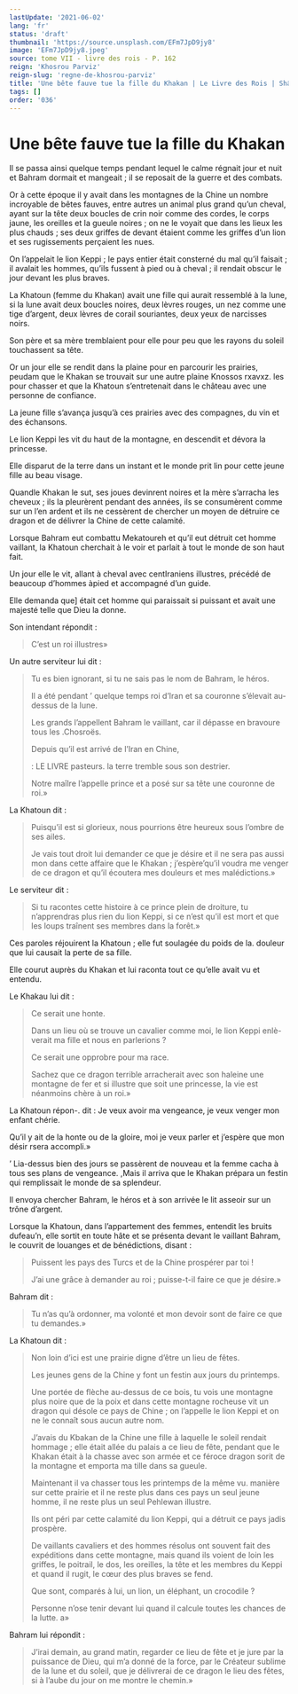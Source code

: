 ```yaml
---
lastUpdate: '2021-06-02'
lang: 'fr'
status: 'draft'
thumbnail: 'https://source.unsplash.com/EFm7JpD9jy8'
image: 'EFm7JpD9jy8.jpeg'
source: tome VII - livre des rois - P. 162
reign: 'Khosrou Parviz'
reign-slug: 'regne-de-khosrou-parviz'
title: 'Une bête fauve tue la fille du Khakan | Le Livre des Rois | Shâhnâmeh'
tags: []
order: '036'
---
```


# Une bête fauve tue la fille du Khakan

Il se passa ainsi quelque temps pendant lequel le calme régnait jour et nuit et Bahram dormait et mangeait ; il se reposait de la guerre et des combats.

Or à cette époque il y avait dans les montagnes de la Chine un nombre incroyable de bêtes fauves, entre autres un animal plus grand qu’un cheval, ayant sur la tête deux boucles de crin noir comme des cordes, le corps jaune, les oreilles et la gueule noires ; on ne le voyait que dans les lieux les plus chauds ; ses deux griffes de devant étaient comme les griffes d’un lion et ses rugissements perçaient les nues.

On l’appelait le lion Keppi ; le pays entier était consterné du mal qu’il faisait ; il avalait les hommes, qu’ils fussent à pied ou à cheval ; il rendait obscur le jour devant les plus braves.

La Khatoun (femme du Khakan) avait une fille qui aurait ressemblé à la lune, si la lune avait deux boucles noires, deux lèvres rouges, un nez comme une tige d’argent, deux lèvres de corail souriantes, deux yeux de narcisses noirs.

Son père et sa mère tremblaient pour elle pour peu que les rayons du soleil touchassent sa tête.

Or un jour elle se rendit dans la plaine pour en parcourir les prairies, peudam que le Khakan se trouvait sur une autre plaine Knossos rxavxz. les pour chasser et que la Khatoun s’entretenait dans le château avec une personne de confiance.

La jeune fille s’avança jusqu’à ces prairies avec des compagnes, du vin et des échansons.

Le lion Keppi les vit du haut de la montagne, en descendit et dévora la princesse.

Elle disparut de la terre dans un instant et le monde prit lin pour cette jeune fille au beau visage.

Quandle Khakan le sut, ses joues devinrent noires et la mère s’arracha les cheveux ; ils la pleurèrent pendant des années, ils se consumèrent comme sur un l’en ardent et ils ne cessèrent de chercher un moyen de détruire ce dragon et de délivrer la Chine de cette calamité.

Lorsque Bahram eut combattu Mekatoureh et qu’il eut détruit cet homme vaillant, la Khatoun cherchait à le voir et parlait à tout le monde de son haut fait.

Un jour elle le vit, allant à cheval avec centIraniens illustres, précédé de beaucoup d’hommes àpied et accompagné d’un guide.

Elle demanda que] était cet homme qui paraissait si puissant et avait une majesté telle que Dieu la donne.

Son intendant répondit :

> C’est un roi illustres»

Un autre serviteur lui dit :

> Tu es bien ignorant, si tu ne sais pas le nom de Bahram, le héros.
>
> Il a été pendant
’ quelque temps roi d’Iran et sa couronne s’élevait au-dessus de la lune.
>
> Les grands l’appellent Bahram le vaillant, car il dépasse en bravoure tous les .Chosroës.
>
> Depuis qu’il est arrivé de l’Iran en Chine,
>
> : LE LIVRE pasteurs. la terre tremble sous son destrier.
>
> Notre maîlre l’appelle prince et a posé sur sa tête une couronne de roi.»

La Khatoun dit :

> Puisqu’il est si glorieux, nous pourrions être heureux sous l’ombre de ses ailes.
>
> Je vais tout droit lui demander ce que je désire et il ne sera pas aussi mon dans cette affaire que le Khakan ; j’espère’qu’il voudra me venger de ce dragon et qu’il écoutera mes douleurs et mes malédictions.»

Le serviteur dit :

> Si tu racontes cette histoire à ce prince plein de droiture, tu n’apprendras plus rien du lion Keppi, si ce n’est qu’il est mort et que les loups traînent ses membres dans la forêt.»

Ces paroles réjouirent la Khatoun ; elle fut soulagée du poids de la. douleur que lui causait la perte de sa fille.

Elle courut auprès du Khakan et lui raconta tout ce qu’elle avait vu et entendu.

Le Khakau lui dit :

> Ce serait une honte.
>
> Dans un lieu où se trouve un cavalier comme moi, le lion Keppi enlè-verait ma fille et nous en parlerions ?
>
> Ce serait une opprobre pour ma race.
>
> Sachez que ce dragon terrible arracherait avec son haleine une montagne de fer et si illustre que soit une princesse, la vie est néanmoins chère à un roi.»

La Khatoun répon-.
dit : Je veux avoir ma vengeance, je veux venger mon enfant chérie.

Qu’il y ait de la honte ou de la gloire, moi je veux parler et j’espère que mon désir rsera accompli.»

’ Lia-dessus bien des jours se passèrent de nouveau et la femme cacha à tous ses plans de vengeance. ,Mais il arriva que le Khakan prépara un festin qui remplissait le monde de sa splendeur.

Il envoya chercher Bahram, le héros et à son arrivée le lit asseoir sur un trône d’argent.

Lorsque la Khatoun, dans l’appartement des femmes, entendit les bruits dufeau’n, elle sortit en toute hâte et se présenta devant le vaillant Bahram, le couvrit de louanges et de bénédictions, disant :

> Puissent les pays des Turcs et de la Chine prospérer par toi !
>
> J’ai une grâce à demander au roi ; puisse-t-il faire ce que je désire.»

Bahram dit :

> Tu n’as qu’à ordonner, ma volonté et mon devoir sont de faire ce que tu demandes.»

La Khatoun dit :

> Non loin d’ici est une prairie digne d’être un lieu de fêtes.
>
> Les jeunes gens de la Chine y font un festin aux jours du printemps.
>
> Une portée de flèche au-dessus de ce bois, tu vois une montagne plus noire que de la poix et dans cette montagne rocheuse vit un dragon qui désole ce pays de Chine ; on l’appelle le lion Keppi et on ne le connaît sous aucun autre nom.
>
> J’avais du Kbakan de la Chine une fille à laquelle le soleil rendait hommage ; elle était allée du palais a ce lieu de fête, pendant que le Khakan était à la chasse avec son armée et ce féroce dragon sorit de la montagne et emporta ma tille dans sa gueule.
>
> Maintenant il va chasser tous les printemps de la même vu. 
manière sur cette prairie et il ne reste plus dans ces pays un seul jeune homme, il ne reste plus un seul Pehlewan illustre.
>
> Ils ont péri par cette calamité du lion Keppi, qui a détruit ce pays jadis prospère.
>
> De vaillants cavaliers et des hommes résolus ont souvent fait des expéditions dans cette montagne, mais quand ils voient de loin les griffes, le poitrail, le dos, les oreilles, la tête et les membres du Keppi et quand il rugit, le cœur des plus braves se fend.
>
> Que sont, comparés à lui, un lion, un éléphant, un crocodile ?
>
> Personne n’ose tenir devant lui quand il calcule toutes les chances de la lutte. a»

Bahram lui répondit :

> J’irai demain, au grand matin, regarder ce lieu de fête et je jure par la puissance de Dieu, qui m’a donné de la force, par le Créateur sublime de la lune et du soleil, que je délivrerai de ce dragon le lieu des fêtes, si à l’aube du jour on me montre le chemin.»
